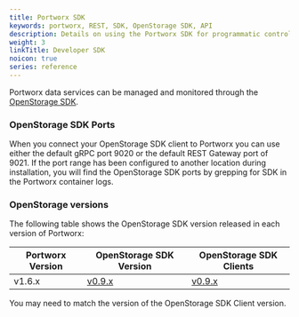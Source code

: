 ```yaml
---
title: Portworx SDK
keywords: portworx, REST, SDK, OpenStorage SDK, API
description: Details on using the Portworx SDK for programmatic control
weight: 3
linkTitle: Developer SDK
noicon: true
series: reference
---
```


Portworx data services can be managed and monitored through the [OpenStorage SDK](https://libopenstorage.github.io).


### OpenStorage SDK Ports

When you connect your OpenStorage SDK client to Portworx you can use either the
default gRPC port 9020 or the default REST Gateway port of 9021. If the port
range has been configured to another location during installation, you will
find the OpenStorage SDK ports by grepping for SDK in the Portworx container logs.

### OpenStorage versions

The following table shows the OpenStorage SDK version released in each version of Portworx:

| Portworx Version | OpenStorage SDK Version | OpenStorage SDK Clients |
| ---------------- | ----------------------- | ----------------------- |
| v1.6.x | [v0.9.x](https://libopenstorage.github.io/w/reference.html) | [v0.9.x](https://github.com/libopenstorage/openstorage-sdk-clients/releases)

You may need to match the version of the OpenStorage SDK Client version.
